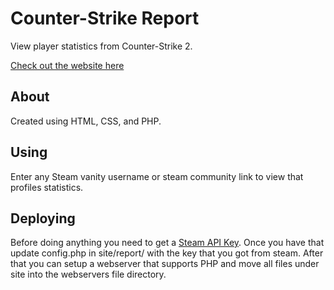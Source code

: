 # Counter-Strike Report
View player statistics from Counter-Strike 2.

[Check out the website here](https://csreport.cc)

## About
Created using HTML, CSS, and PHP.

## Using
Enter any Steam vanity username or steam community link to view that profiles statistics.

## Deploying
Before doing anything you need to get a [Steam API Key](https://steamcommunity.com/dev/apikey). Once you have that update config.php in site/report/ with the key that you got from steam. After that you can setup a webserver that supports PHP and move all files under site into the webservers file directory.

